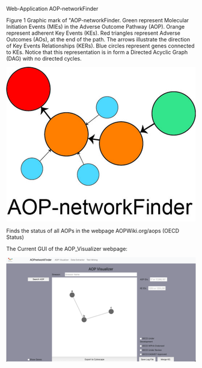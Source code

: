 Web-Application AOP-networkFinder

Figure 1 Graphic mark of "AOP-networkFinder. Green represent Molecular Initiation Events (MIEs) in the Adverse Outcome Pathway (AOP). Orange represent adherent Key Events (KEs). Red triangles represent Adverse Outcomes (AOs), at the end of the path. The arrows illustrate the direction of Key Events Relationships (KERs). Blue circles represent genes connected to KEs. Notice that this representation is in form a Directed Acyclic Graph (DAG) with no directed cycles.

![alt text|100](/images/AOP-networkFinder_for_paper.jpg)

Finds the status of all AOPs in the webpage AOPWiki.org/aops (OECD Status)


The Current GUI of the AOP_Visualizer webpage:

 ![main window](/images/AOP_Visualizer_GUI_web-page.png)

